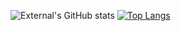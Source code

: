 
![External's GitHub stats](https://github-readme-stats.vercel.app/api?username=externalhost0&theme=maroongold&show_icons=true)
[![Top Langs](https://github-readme-stats.vercel.app/api/top-langs/?username=externalhost0&layout=compact&theme=maroongold)](https://github.com/externalhost0/github-readme-stats)
